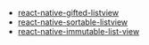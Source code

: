- [react-native-gifted-listview](https://github.com/FaridSafi/react-native-gifted-listview)
- [react-native-sortable-listview](https://github.com/deanmcpherson/react-native-sortable-listview)
- [react-native-immutable-list-view](https://github.com/cooperka/react-native-immutable-list-view)
